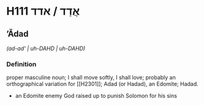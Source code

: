 # H111 אֲדַד / אדד

## ʼĂdad

_(ad-ad' | uh-DAHD | uh-DAHD)_

### Definition

proper masculine noun; I shall move softly, I shall love; probably an orthographical variation for [[H2301]]; Adad (or Hadad), an Edomite; Hadad.

- an Edomite enemy God raised up to punish Solomon for his sins
